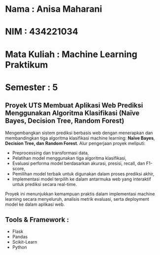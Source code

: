 # Nama : Anisa Maharani

# NIM : 434221034

# Mata Kuliah : Machine Learning Praktikum

# Semester : 5

## Proyek UTS Membuat Aplikasi Web Prediksi Menggunakan Algoritma Klasifikasi (Naïve Bayes, Decision Tree, Random Forest)

Mengembangkan sistem prediksi berbasis web dengan menerapkan dan membandingkan tiga algoritma klasifikasi machine learning: **Naïve Bayes**, ****Decision Tree**, dan** **Random Forest**. Alur pengerjaan proyek meliputi:

* Preprocessing dan transformasi data,
* Pelatihan model menggunakan tiga algoritma klasifikasi,
* Evaluasi performa model berdasarkan akurasi, presisi, recall, dan F1-score,
* Pemilihan model terbaik untuk digunakan dalam proses prediksi akhir,
* Implementasi model terpilih ke dalam antarmuka web yang interaktif untuk prediksi secara real-time.

Proyek ini menunjukkan kemampuan praktis dalam implementasi machine learning secara menyeluruh, analisis metrik evaluasi, serta deployment model ke dalam aplikasi web.

## Tools & Framework : 

* Flask
* Pandas
* Scikit-Learn
* Python
